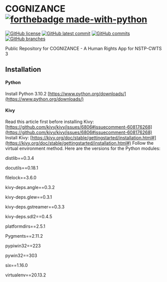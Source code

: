 # COGNIZANCE [![forthebadge made-with-python](http://ForTheBadge.com/images/badges/made-with-python.svg)](https://www.python.org/) 

[![GitHub license](https://img.shields.io/github/license/Naereen/StrapDown.js.svg)](https://github.com/Naereen/StrapDown.js/blob/master/LICENSE)
[![GitHub latest commit](https://badgen.net/github/last-commit/shannaurelle/cognizance)](https://GitHub.com/shannaurelle/cognizance/commit/)
[![GitHub commits](https://badgen.net/github/commits/shannaurelle/cognizance)](https://GitHub.com/shannaurelle/cognizance/commit/)
[![GitHub branches](https://badgen.net/github/branches/shannaurelle/cognizance)](https://github.com/shannaurelle/cognizance/)


Public Repository for COGNIZANCE - A Human Rights App for NSTP-CWTS 3 

## Installation ##

#### Python ####
Install Python 3.10.2 [https://www.python.org/downloads/](https://www.python.org/downloads/)

#### Kivy #####
Read this article first before installing Kivy: [https://github.com/kivy/kivy/issues/6806#issuecomment-608176268](https://github.com/kivy/kivy/issues/6806#issuecomment-608176268)
Install Kivy: [https://kivy.org/doc/stable/gettingstarted/installation.html#](https://kivy.org/doc/stable/gettingstarted/installation.html#)
Follow the virtual environment method. Here are the versions for the Python modules:

distlib==0.3.4

docutils==0.18.1

filelock==3.6.0

kivy-deps.angle==0.3.2

kivy-deps.glew==0.3.1

kivy-deps.gstreamer==0.3.3

kivy-deps.sdl2==0.4.5

platformdirs==2.5.1

Pygments==2.11.2

pypiwin32==223

pywin32==303

six==1.16.0

virtualenv==20.13.2




